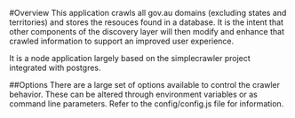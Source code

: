 #Overview
This application crawls all gov.au domains (excluding states and territories) and stores the resouces
found in a database. It is the intent that other components of the discovery layer will then modify and
enhance that crawled information to support an improved user experience.

It is a node application largely based on the simplecrawler project integrated with postgres.


##Options
There are a large set of options available to control the crawler behavior. These can be altered through environment variables or as command line parameters. Refer to the config/config.js file for information.

